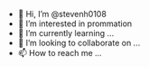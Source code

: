 - 👋 Hi, I’m @stevenh0108
- 👀 I’m interested in prommation 
- 🌱 I’m currently learning ...
- 💞️ I’m looking to collaborate on ...
- 📫 How to reach me ...

<!---
stevenh0108/stevenh0108 is a ✨ special ✨ repository because its `README.md` (this file) appears on your GitHub profile.
You can click the Preview link to take a look at your changes
